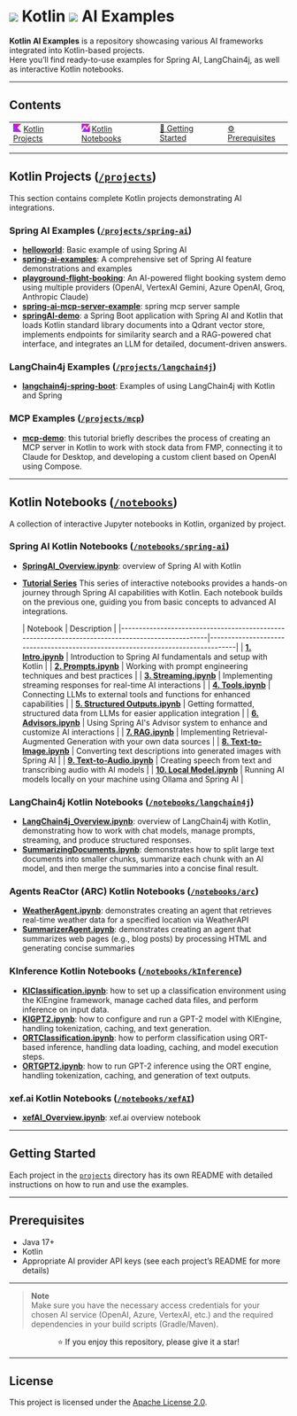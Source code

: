 # <img src="https://raw.githubusercontent.com/devcrocod/Kotlin-AI-Examples/refs/heads/master/img/kotlin_icon.svg" width="30"/> Kotlin <img src="https://raw.githubusercontent.com/devcrocod/Kotlin-AI-Examples/refs/heads/master/img/AI_icon.svg" width="30"/> AI Examples

**Kotlin AI Examples** is a repository showcasing various AI frameworks integrated into Kotlin-based projects.  
Here you’ll find ready-to-use examples for Spring AI, LangChain4j, as well as interactive Kotlin notebooks.

---

## Contents

<table>
  <tr>
    <td><img src="img/kotlin_icon.svg" width="15" alt=""/> <a href="#kotlin-projects-projects">Kotlin Projects</a></td>
    <td><img src="img/ktn_plugin_icon.svg" width="15" alt=""/> <a href="#kotlin-notebooks-notebooks">Kotlin Notebooks</a></td>
    <td><a href="#getting-started">🚀 Getting Started</a></td>
    <td><a href="#prerequisites">⚙ Prerequisites</a></td>
  </tr>
</table>

---

## Kotlin Projects ([`/projects`](projects))

This section contains complete Kotlin projects demonstrating AI integrations.

### Spring AI Examples ([`/projects/spring-ai`](projects/spring-ai))

- **[helloworld](projects/spring-ai/helloworld)**: Basic example of using Spring AI
- **[spring-ai-examples](projects/spring-ai/spring-ai-examples)**: A comprehensive set of Spring AI feature
  demonstrations and examples
- **[playground-flight-booking](projects/spring-ai/playground-flight-booking)**: An AI-powered flight booking system
  demo using multiple providers (OpenAI, VertexAI Gemini, Azure OpenAI, Groq, Anthropic Claude)
- **[spring-ai-mcp-server-example](projects/spring-ai/spring-ai-mcp-server-example)**: spring mcp server sample
- **[springAI-demo](projects/spring-ai/springAI-demo)**: a Spring Boot application with Spring AI and Kotlin that loads
  Kotlin standard library documents into a Qdrant vector store, implements endpoints for similarity search and a
  RAG-powered chat interface, and integrates an LLM for detailed, document-driven answers.

### LangChain4j Examples ([`/projects/langchain4j`](projects/langchain4j))

- **[langchain4j-spring-boot](projects/langchain4j/langchain4j-spring-boot)**: Examples of using LangChain4j with Kotlin
  and Spring

### MCP Examples ([`/projects/mcp`](projects/mcp))

- **[mcp-demo](projects/mcp/mcp-demo)**: this tutorial briefly describes the process of creating an MCP server in Kotlin
  to work with stock data from FMP, connecting it to Claude for Desktop,
  and developing a custom client based on OpenAI using Compose.

---

## Kotlin Notebooks ([`/notebooks`](notebooks))

A collection of interactive Jupyter notebooks in Kotlin, organized by project.

### Spring AI Kotlin Notebooks ([`/notebooks/spring-ai`](notebooks/spring-ai))

- **[SpringAI_Overview.ipynb](notebooks/spring-ai/SpringAI_Overview.ipynb)**: overview of Spring AI with Kotlin

- **[Tutorial Series](notebooks/spring-ai/tutorials)**
  This series of interactive notebooks provides a hands-on journey through Spring AI capabilities with Kotlin.
  Each notebook builds on the previous one, guiding you from basic concepts to advanced AI integrations.

  | Notebook                                                                                         | Description                                                                     |
      |--------------------------------------------------------------------------------------------------|---------------------------------------------------------------------------------|
  | **[1. Intro.ipynb](notebooks/spring-ai/tutorials/1.%20Intro.ipynb)**                             | Introduction to Spring AI fundamentals and setup with Kotlin                    |
  | **[2. Prompts.ipynb](notebooks/spring-ai/tutorials/2.%20Prompts.ipynb)**                         | Working with prompt engineering techniques and best practices                   |
  | **[3. Streaming.ipynb](notebooks/spring-ai/tutorials/3.%20Streaming.ipynb)**                     | Implementing streaming responses for real-time AI interactions                  |
  | **[4. Tools.ipynb](notebooks/spring-ai/tutorials/4.%20Tools.ipynb)**                             | Connecting LLMs to external tools and functions for enhanced capabilities       |
  | **[5. Structured Outputs.ipynb](notebooks/spring-ai/tutorials/5.%20Structured%20Outputs.ipynb)** | Getting formatted, structured data from LLMs for easier application integration |
  | **[6. Advisors.ipynb](notebooks/spring-ai/tutorials/6.%20Advisors.ipynb)**                       | Using Spring AI's Advisor system to enhance and customize AI interactions       |
  | **[7. RAG.ipynb](notebooks/spring-ai/tutorials/7.%20RAG.ipynb)**                                 | Implementing Retrieval-Augmented Generation with your own data sources          |
  | **[8. Text-to-Image.ipynb](notebooks/spring-ai/tutorials/8.%20text-to-image.ipynb)**             | Converting text descriptions into generated images with Spring AI               |
  | **[9. Text-to-Audio.ipynb](notebooks/spring-ai/tutorials/9.%20text-to-audio.ipynb)**             | Creating speech from text and transcribing audio with AI models                 |
  | **[10. Local Model.ipynb](notebooks/spring-ai/tutorials/10.%20Local%20model.ipynb)**             | Running AI models locally on your machine using Ollama and Spring AI            |

### LangChain4j Kotlin Notebooks ([`/notebooks/langchain4j`](notebooks/langchain4j))

- **[LangChain4j_Overview.ipynb](notebooks/langchain4j/LangChain4j_Overview.ipynb)**: overview of LangChain4j with
  Kotlin, demonstrating how to work with chat models, manage prompts, streaming, and produce structured responses.
- **[SummarizingDocuments.ipynb](notebooks/langchain4j/SummarizingDocuments.ipynb)**: demonstrates how to split large
  text documents into smaller chunks, summarize each chunk with an AI model, and then merge the summaries into a concise
  final result.

### Agents ReaCtor (ARC) Kotlin Notebooks ([`/notebooks/arc`](notebooks/arc))

- **[WeatherAgent.ipynb](notebooks/arc/WeatherAgent.ipynb)**: demonstrates creating an agent that retrieves real-time
  weather data for a specified location via WeatherAPI
- **[SummarizerAgent.ipynb](notebooks/arc/SummarizerAgent.ipynb)**: demonstrates creating an agent that summarizes web
  pages (e.g., blog posts) by processing HTML and generating concise summaries

### KInference Kotlin Notebooks ([`/notebooks/kInference`](notebooks/kinference))

- **[KIClassification.ipynb](notebooks/kinference/KIClassification.ipynb)**: how to set up a classification environment
  using the KIEngine framework, manage cached data files, and perform inference on input data.
- **[KIGPT2.ipynb](notebooks/kinference/KIGPT2.ipynb)**: how to configure and run a GPT-2 model with KIEngine, handling
  tokenization, caching, and text generation.
- **[ORTClassification.ipynb](notebooks/kinference/ORTClassification.ipynb)**: how to perform classification using
  ORT-based inference, handling data loading, caching, and model execution steps.
- **[ORTGPT2.ipynb](notebooks/kinference/ORTGPT2.ipynb)**: how to run GPT-2 inference using the ORT engine, handling
  tokenization, caching, and generation of text outputs.

### xef.ai Kotlin Notebooks ([`/notebooks/xefAI`](notebooks/xefAI))

- **[xefAI_Overview.ipynb](notebooks/xefAI/xefAI_Overview.ipynb)**: xef.ai overview notebook

---

## Getting Started

Each project in the [`projects`](projects) directory has its own README with detailed instructions on how to run and use
the examples.

---

## Prerequisites

- Java 17+
- Kotlin
- Appropriate AI provider API keys (see each project’s README for more details)

---

> **Note**  
> Make sure you have the necessary access credentials for your chosen AI service (OpenAI, Azure, VertexAI, etc.) and the
> required dependencies in your build scripts (Gradle/Maven).

<p align="center">
  ⭐ If you enjoy this repository, please give it a star!
</p>

---

## License

This project is licensed under the [Apache License 2.0](LICENSE).
